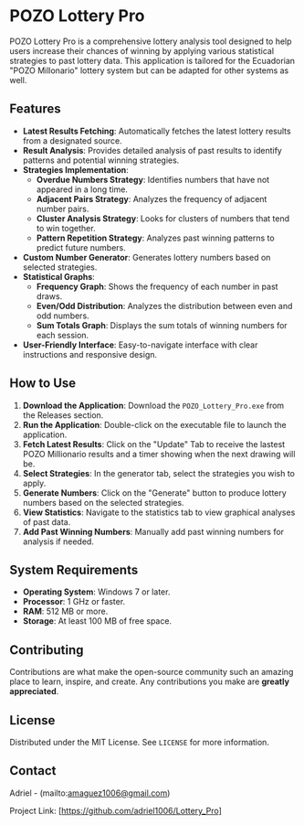 # POZO Lottery Pro

POZO Lottery Pro is a comprehensive lottery analysis tool designed to help users increase their chances of winning by applying various statistical strategies to past lottery data. This application is tailored for the Ecuadorian "POZO Millonario" lottery system but can be adapted for other systems as well.

## Features

- **Latest Results Fetching**: Automatically fetches the latest lottery results from a designated source.
- **Result Analysis**: Provides detailed analysis of past results to identify patterns and potential winning strategies.
- **Strategies Implementation**:
  - **Overdue Numbers Strategy**: Identifies numbers that have not appeared in a long time.
  - **Adjacent Pairs Strategy**: Analyzes the frequency of adjacent number pairs.
  - **Cluster Analysis Strategy**: Looks for clusters of numbers that tend to win together.
  - **Pattern Repetition Strategy**: Analyzes past winning patterns to predict future numbers.
- **Custom Number Generator**: Generates lottery numbers based on selected strategies.
- **Statistical Graphs**:
  - **Frequency Graph**: Shows the frequency of each number in past draws.
  - **Even/Odd Distribution**: Analyzes the distribution between even and odd numbers.
  - **Sum Totals Graph**: Displays the sum totals of winning numbers for each session.
- **User-Friendly Interface**: Easy-to-navigate interface with clear instructions and responsive design.

## How to Use

1. **Download the Application**: Download the `POZO_Lottery_Pro.exe` from the Releases section.
2. **Run the Application**: Double-click on the executable file to launch the application.
3. **Fetch Latest Results**: Click on the "Update" Tab to receive the lastest POZO Millionario results and a timer showing when the next drawing will be.
4. **Select Strategies**: In the generator tab, select the strategies you wish to apply.
5. **Generate Numbers**: Click on the "Generate" button to produce lottery numbers based on the selected strategies.
6. **View Statistics**: Navigate to the statistics tab to view graphical analyses of past data.
7. **Add Past Winning Numbers**: Manually add past winning numbers for analysis if needed.

## System Requirements

- **Operating System**: Windows 7 or later.
- **Processor**: 1 GHz or faster.
- **RAM**: 512 MB or more.
- **Storage**: At least 100 MB of free space.

## Contributing

Contributions are what make the open-source community such an amazing place to learn, inspire, and create. Any contributions you make are **greatly appreciated**.

## License

Distributed under the MIT License. See `LICENSE` for more information.

## Contact

Adriel - (mailto:amaguez1006@gmail.com)

Project Link: [https://github.com/adriel1006/Lottery_Pro]
